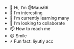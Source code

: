 - 👋 Hi, I’m @Maus66
- 👀 I’m interesting
- 🌱 I’m currently learning many
- 💞️ I’m looking to collaborate 
- 📫 How to reach me 
- 😄 Smile 
- ⚡ Fun fact: liyutiy acc

<!---
Maus66/Maus66 is a ✨ special ✨ repository because its `README.md` (this file) appears on your GitHub profile.
You can click the Preview link to take a look at your changes.
--->
